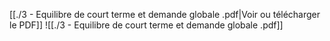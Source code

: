 ﻿[[./3 - Equilibre de court terme et demande globale .pdf|Voir ou télécharger le PDF]]
![[./3 - Equilibre de court terme et demande globale .pdf]]
